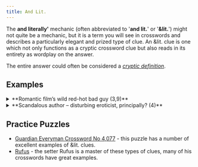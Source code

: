 ```yaml
---
title: And Lit.
---
```


The **and literally'** mechanic (often abbreviated to '**and lit.**' or '**&lit.**') might not quite be a mechanic, but it is a term you will see in crosswords and describes a particularly elegant and prized type of clue. An &lit. clue is one which not only functions as a cryptic crossword clue but also reads in its entirety as wordplay on the answer.

The entire answer could often be considered a _[cryptic definition](./cryptic-definitions.md)_.

## Examples

<details>
  <summary>**Romantic film’s wild red-hot bad guy (3,9)**</summary>

  Answer: **The Bodyguard** ([A romantic thriller film](https://en.wikipedia.org/wiki/The_Bodyguard_(1992_film)))

  In this cue **wild** indicates an anagram, using the letters from **red-hot bad guy** which gives the answer "The Bodyguard" - a romantic film.

  This clue is an &lit. because the _entire_ clue also works for the answer - the romantic film's red-hot bad guy is the lead actor Kevin Costner.

  - _Romantic film_: is the straight part - **The Bodyguard**.
  - _wild_: is an **[anagram](./anagrams.md)** indicator.
  - _red-hot-bad guy_: provides the letters for the anagram.

  From [The Guardian Everyman Crossword No 4,077](https://www.theguardian.com/crosswords/everyman/4077#11-across)
</details>

<details>
  <summary>**Scandalous author – disturbing eroticist, principally? (4)**</summary>

  Answer: **Sade** ([The Marquis de Sade](https://en.wikipedia.org/wiki/Marquis_de_Sade))

  In this cue **principally** indicates the [acrostic or leading letter](./acrostic.md) mechanic. The leading letters are "Sade".

  This clue is an &lit. because the _entire_ clue also works as a definition - the Marquis de Sade was famous for writing 100 Years of Sodom, a highly violent and sexualised book.

  Leading letter or acrostic clues can be a little easier to make &lit. as there is a lot of flexibility to choose the words used for the leading letters.

  From [The Guardian Everyman Crossword No 4,080](https://www.theguardian.com/crosswords/everyman/4080#8-down)
</details>

## Practice Puzzles

- [Guardian Everyman Crossword No 4,077](https://www.theguardian.com/crosswords/everyman/4077) - this puzzle has a number of excellent examples of &lit. clues.
- [Rufus](https://www.theguardian.com/profile/rufus) - the setter Rufus is a master of these types of clues, many of his crosswords have great examples.
